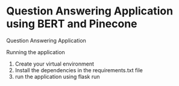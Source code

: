 # Question Answering Application using BERT and Pinecone

Question Answering Application

Running the application

1. Create your virtual environment
2. Install the dependencies in the requirements.txt file
3. run the application using flask run
